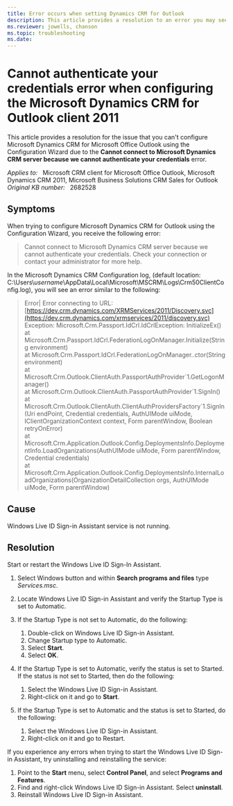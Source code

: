 ```yaml
---
title: Error occurs when setting Dynamics CRM for Outlook
description: This article provides a resolution to an error you may see when configuring the Microsoft Dynamics CRM Client for Microsoft Office Outlook.
ms.reviewer: jowells, chanson
ms.topic: troubleshooting
ms.date: 
---
```

# Cannot authenticate your credentials error when configuring the Microsoft Dynamics CRM for Outlook client 2011

This article provides a resolution for the issue that you can't configure Microsoft Dynamics CRM for Microsoft Office Outlook using the Configuration Wizard due to the **Cannot connect to Microsoft Dynamics CRM server because we cannot authenticate your credentials** error.

_Applies to:_ &nbsp; Microsoft CRM client for Microsoft Office Outlook, Microsoft Dynamics CRM 2011, Microsoft Business Solutions CRM Sales for Outlook  
_Original KB number:_ &nbsp; 2682528

## Symptoms

When trying to configure Microsoft Dynamics CRM for Outlook using the Configuration Wizard, you receive the following error:

> Cannot connect to Microsoft Dynamics CRM server because we cannot authenticate your credentials. Check your connection or contact your administrator for more help.

In the Microsoft Dynamics CRM Configuration log, (default location: C:\Users\\*username*\AppData\Local\Microsoft\MSCRM\Logs\Crm50ClientConfig.log), you will see an error similar to the following:

> Error| Error connecting to URL: [https://dev.crm.dynamics.com/XRMServices/2011/Discovery.svc](https://dev.crm.dynamics.com/xrmservices/2011/discovery.svc) Exception:  Microsoft.Crm.Passport.IdCrl.IdCrlException: InitializeEx()  
at Microsoft.Crm.Passport.IdCrl.FederationLogOnManager.Initialize(String environment)  
at Microsoft.Crm.Passport.IdCrl.FederationLogOnManager..ctor(String environment)  
at Microsoft.Crm.Outlook.ClientAuth.PassportAuthProvider\`1.GetLogonManager()  
at Microsoft.Crm.Outlook.ClientAuth.PassportAuthProvider\`1.SignIn()  
at Microsoft.Crm.Outlook.ClientAuth.ClientAuthProvidersFactory\`1.SignIn(Uri endPoint, Credential credentials, AuthUIMode uiMode, IClientOrganizationContext context, Form parentWindow, Boolean retryOnError)  
at Microsoft.Crm.Application.Outlook.Config.DeploymentsInfo.DeploymentInfo.LoadOrganizations(AuthUIMode uiMode, Form parentWindow, Credential credentials)  
at Microsoft.Crm.Application.Outlook.Config.DeploymentsInfo.InternalLoadOrganizations(OrganizationDetailCollection orgs, AuthUIMode uiMode, Form parentWindow)

## Cause

Windows Live ID Sign-in Assistant service is not running.

## Resolution

Start or restart the Windows Live ID Sign-In Assistant.

1. Select Windows button and within **Search programs and files** type *Services.msc*.
2. Locate Windows Live ID Sign-in Assistant and verify the Startup Type is set to Automatic.

3. If the Startup Type is not set to Automatic, do the following:
   1. Double-click on Windows Live ID Sign-in Assistant.
   2. Change Startup type to Automatic.
   3. Select **Start**.
   4. Select **OK**.

4. If the Startup Type is set to Automatic, verify the status is set to Started. If the status is not set to Started, then do the following:
   1. Select the Windows Live ID Sign-in Assistant.
   2. Right-click on it and go to **Start**.

5. If the Startup Type is set to Automatic and the status is set to Started, do the following:

   1. Select the Windows Live ID Sign-in Assistant.
   2. Right-click on it and go to Restart.

If you experience any errors when trying to start the Windows Live ID Sign-in Assistant, try uninstalling and reinstalling the service:

1. Point to the **Start** menu, select **Control Panel**, and select **Programs and Features**.
2. Find and right-click Windows Live ID Sign-in Assistant. Select **uninstall**.
3. Reinstall Windows Live ID Sign-in Assistant.
